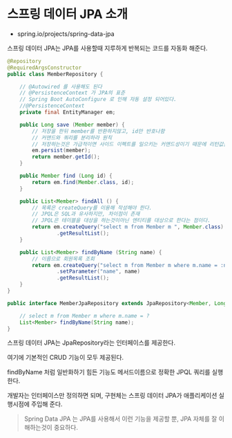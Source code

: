 # 스프링 데이터 JPA 소개
- spring.io/projects/spring-data-jpa

스프링 데이터 JPA는 JPA를 사용할때 지루하게 반복되는 코드를 자동화 해준다.

```java
@Repository
@RequiredArgsConstructor
public class MemberRepository {

    // @Autowired 를 사용해도 된다
    // @PersistenceContext 가 JPA의 표준
    // Spring Boot AutoConfigure 로 인해 자동 설정 되어있다.
    //@PersistenceContext
    private final EntityManager em;

    public Long save (Member member) {
        // 저장을 한뒤 member를 반환하지않고, id만 반호나함
        // 커맨드와 쿼리를 분리하라 원칙
        // 저장하는것은 가급적이면 사이드 이펙트를 일으키는 커맨드성이기 때문에 리턴값을 주지 말것.
        em.persist(member);
        return member.getId();
    }

    public Member find (Long id) {
        return em.find(Member.class, id);
    }

    public List<Member> findAll () {
        // 목록은 createQuery를 이용해 작성해야 한다.
        // JPQL은 SQL과 유사하지만, 차이점이 존재
        // JPQL은 테이블을 대상을 하는것이아닌 엔티티를 대상으로 한다는 점이다.
        return em.createQuery("select m from Member m ", Member.class)
                .getResultList();
    }

    public List<Member> findByName (String name) {
        // 이름으로 회원목록 조회
        return em.createQuery("select m from Member m where m.name = :name", Member.class)
                .setParameter("name", name)
                .getResultList();
    }
}
```

```java
public interface MemberJpaRepository extends JpaRepository<Member, Long> {

    // select m from Member m where m.name = ?
    List<Member> findByName(String name);
}
```

스프링 데이터 JPA는 JpaRepository라는 인터페이스를 제공한다.

여기에 기본적인 CRUD 기능이 모두 제공된다.

findByName 처럼 일반화하기 힘든 기능도 메서드이름으로 정확한 JPQL 쿼리를 실행한다.

개발자는 인터페이스만 정의하면 되며, 구현체는 스프링 데이터 JPA가 애플리케이션 실행시점에 주입해 준다.

> Spring Data JPA 는 JPA를 사용해서 이런 기능을 제공할 뿐, JPA 자체를 잘 이해하는것이 중요하다.
